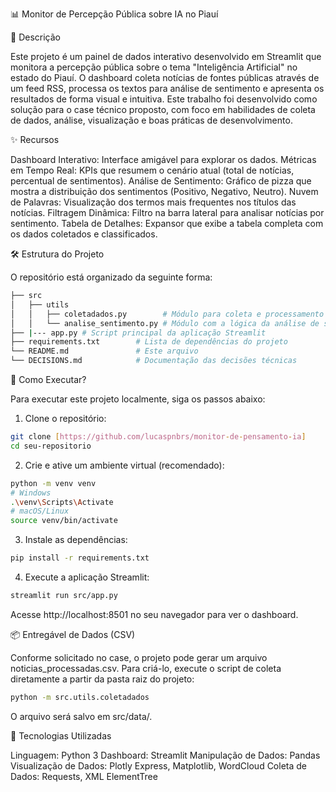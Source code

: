 📊 Monitor de Percepção Pública sobre IA no Piauí


📖 Descrição

Este projeto é um painel de dados interativo desenvolvido em Streamlit que monitora a percepção pública sobre o tema "Inteligência Artificial" no estado do Piauí. O dashboard coleta notícias de fontes públicas através de um feed RSS, processa os textos para análise de sentimento e apresenta os resultados de forma visual e intuitiva.
Este trabalho foi desenvolvido como solução para o case técnico proposto, com foco em habilidades de coleta de dados, análise, visualização e boas práticas de desenvolvimento.


✨ Recursos

Dashboard Interativo: Interface amigável para explorar os dados.
Métricas em Tempo Real: KPIs que resumem o cenário atual (total de notícias, percentual de sentimentos).
Análise de Sentimento: Gráfico de pizza que mostra a distribuição dos sentimentos (Positivo, Negativo, Neutro).
Nuvem de Palavras: Visualização dos termos mais frequentes nos títulos das notícias.
Filtragem Dinâmica: Filtro na barra lateral para analisar notícias por sentimento.
Tabela de Detalhes: Expansor que exibe a tabela completa com os dados coletados e classificados.


🛠️ Estrutura do Projeto

O repositório está organizado da seguinte forma:

```bash
├── src
│   ├── utils
│   │   ├── coletadados.py        # Módulo para coleta e processamento dos dados
│   │   └── analise_sentimento.py # Módulo com a lógica da análise de sentimento
├── |--- app.py # Script principal da aplicação Streamlit
├── requirements.txt        # Lista de dependências do projeto
└── README.md               # Este arquivo
└── DECISIONS.md            # Documentação das decisões técnicas
```

🚀 Como Executar?

Para executar este projeto localmente, siga os passos abaixo:

1. Clone o repositório:
   
```bash
git clone [https://github.com/lucaspnbrs/monitor-de-pensamento-ia]
cd seu-repositorio
```


2. Crie e ative um ambiente virtual (recomendado):
   
```bash
python -m venv venv
# Windows
.\venv\Scripts\Activate
# macOS/Linux
source venv/bin/activate
```

3. Instale as dependências:

```bash
pip install -r requirements.txt
```

4. Execute a aplicação Streamlit:
   
```bash
streamlit run src/app.py
```
Acesse http://localhost:8501 no seu navegador para ver o dashboard.


📦 Entregável de Dados (CSV)

Conforme solicitado no case, o projeto pode gerar um arquivo noticias_processadas.csv. Para criá-lo, execute o script de coleta diretamente a partir da pasta raiz do projeto:

```bash
python -m src.utils.coletadados
````

O arquivo será salvo em src/data/.

🔧 Tecnologias Utilizadas

Linguagem: Python 3
Dashboard: Streamlit
Manipulação de Dados: Pandas
Visualização de Dados: Plotly Express, Matplotlib, WordCloud
Coleta de Dados: Requests, XML ElementTree
